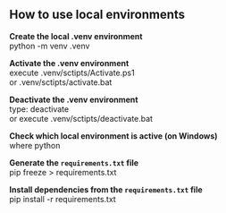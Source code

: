 ## How to use local environments

**Create the local .venv environment**  
python -m venv .venv

**Activate the .venv environment**  
execute .venv/sctipts/Activate.ps1  
or .venv/sctipts/activate.bat

**Deactivate the .venv environment**  
type: deactivate  
or execute .venv/sctipts/deactivate.bat

**Check which local environment is active (on Windows)**  
where python

**Generate the `requirements.txt` file**  
pip freeze > requirements.txt

**Install dependencies from the `requirements.txt` file**  
pip install -r requirements.txt
